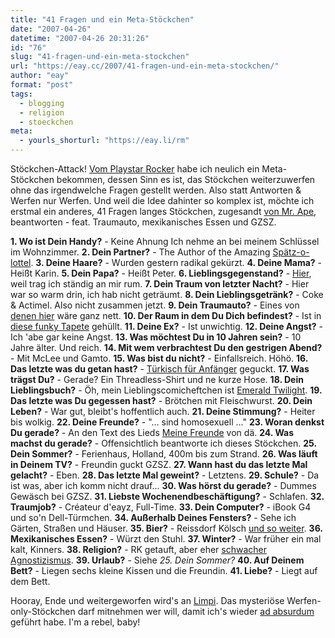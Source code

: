 ```yaml
---
title: "41 Fragen und ein Meta-Stöckchen"
date: "2007-04-26"
datetime: "2007-04-26 20:31:26"
id: "76"
slug: "41-fragen-und-ein-meta-stockchen"
url: "https://eay.cc/2007/41-fragen-und-ein-meta-stockchen/"
author: "eay"
format: "post"
tags:
  - blogging
  - religion
  - stoeckchen
meta:
  - yourls_shorturl: "https://eay.li/rm"
---
```


Stöckchen-Attack! [Vom Playstar Rocker](http://goldenterrabyte.blogspot.com/2007/04/metarox.html) habe ich neulich ein Meta-Stöckchen bekommen, dessen Sinn es ist, das Stöckchen weiterzuwerfen ohne das irgendwelche Fragen gestellt werden. Also statt Antworten & Werfen nur Werfen. Und weil die Idee dahinter so komplex ist, möchte ich erstmal ein anderes, 41 Fragen langes Stöckchen, zugesandt [von Mr. Ape](http://blog.ape-designs.de/archives/2007/04/41-fragen/), beantworten - feat. Traumauto, mexikanisches Essen und GZSZ.

**1\. Wo ist Dein Handy?** - Keine Ahnung Ich nehme an bei meinem Schlüssel im Wohnzimmer. **2\. Dein Partner?** - The Author of the Amazing [Spätz-o-lottel](http://spaetz.eayz.net/). **3\. Deine Haare?** - Wurden gestern radikal gekürzt. **4\. Deine Mama?** - Heißt Karin. **5\. Dein Papa?** - Heißt Peter. **6\. Lieblingsgegenstand?** - [Hier](/uploads/2007/ring.jpg), weil trag ich ständig an mir rum. **7\. Dein Traum von letzter Nacht?** - Hier war so warm drin, ich hab nicht geträumt. **8\. Dein Lieblingsgetränk?** - Coke & Actimel. Also nicht zusammen jetzt. **9\. Dein Traumauto?** - Eines von [denen hier](http://en.wikipedia.org/wiki/Batmobile) wäre ganz nett. **10\. Der Raum in dem Du Dich befindest?** - Ist in [diese funky Tapete](/uploads/2007/tapete.jpg) gehüllt. **11\. Deine Ex?** - Ist unwichtig. **12\. Deine Angst?** - Ich 'abe gar keine Angst. **13\. Was möchtest Du in 10 Jahren sein?** - 10 Jahre älter. Und reich. **14\. Mit wem verbrachtest Du den gestrigen Abend?** - Mit McLee und Gamto. **15\. Was bist du nicht?** - Einfallsreich. Höhö. **16\. Das letzte was du getan hast?** - [Türkisch für Anfänger](http://de.wikipedia.org/wiki/T%C3%BCrkisch_f%C3%BCr_Anf%C3%A4nger) geguckt. **17\. Was trägst Du?** - Gerade? Ein Threadless-Shirt und ne kurze Hose. **18\. Dein Lieblingsbuch?** - Öh, mein Lieblingscomicheftchen ist [Emerald Twilight](http://en.wikipedia.org/wiki/Emerald_Twilight). **19\. Das letzte was Du gegessen hast?** - Brötchen mit Fleischwurst. **20\. Dein Leben?** - War gut, bleibt's hoffentlich auch. **21\. Deine Stimmung?** - Heiter bis wolkig. **22\. Deine Freunde?** - "... sind homosexuell ..." **23\. Woran denkst Du gerade?** - An den Text des Lieds [Meine Freunde](http://lyricwiki.org/Die_%C3%84rzte:Meine_Freunde) von dä. **24\. Was machst du gerade?** - Offensichtlich beantworte ich dieses Stöckchen. **25\. Dein Sommer?** - Ferienhaus, Holland, 400m bis zum Strand. **26\. Was läuft in Deinem TV?** - Freundin guckt GZSZ. **27\. Wann hast du das letzte Mal gelacht?** - Eben. **28\. Das letzte Mal geweint?** - Letztens. **29\. Schule?** - Da ist was, aber ich komm nicht drauf... **30\. Was hörst du gerade?** - Dummes Gewäsch bei GZSZ. **31\. Liebste Wochenendbeschäftigung?** - Schlafen. **32\. Traumjob?** - Créateur d'eayz, Full-Time. **33\. Dein Computer?** - iBook G4 und so'n Dell-Türmchen. **34\. Außerhalb Deines Fensters?** - Sehe ich Gärten, Straßen und Häuser. **35\. Bier?** - Reissdorf Kölsch [und so weiter](http://eay.cc/blog/2005/11/your_favorite_b.shtml). **36\. Mexikanisches Essen?** - Würzt den Stuhl. **37\. Winter?** - War früher ein mal kalt, Kinners. **38\. Religion?** - RK getauft, aber eher [schwacher Agnostizismus](http://de.wikipedia.org/wiki/Agnostizismus). **39\. Urlaub?** - Siehe _25\. Dein Sommer?_ **40\. Auf Deinem Bett?** - Liegen sechs kleine Kissen und die Freundin. **41\. Liebe?** - Liegt auf dem Bett.

Hooray, Ende und weitergeworfen wird's an [Limpi](http://spaetz.eayz.net/). Das mysteriöse Werfen-only-Stöckchen darf mitnehmen wer will, damit ich's wieder [ad absurdum](http://www.nerdcore.de/wp/2007/04/19/stockchen-sind-keine-selbstbedienung/) geführt habe. I'm a rebel, baby!

